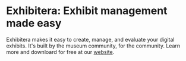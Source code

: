 # Exhibitera: Exhibit management made easy
Exhibitera makes it easy to create, manage, and evaluate your digital exhibits. It's built by the museum community, for the community. Learn more and downloard for free at our [website](http://exhibitera.org).
